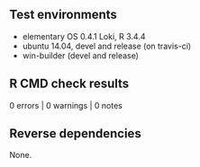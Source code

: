 ## Test environments
* elementary OS 0.4.1 Loki, R 3.4.4
* ubuntu 14.04, devel and release (on travis-ci)
* win-builder (devel and release)

## R CMD check results

0 errors | 0 warnings | 0 notes

## Reverse dependencies

None.
